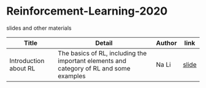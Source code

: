 # Reinforcement-Learning-2020
slides and other materials

| Title                                                        | Detail                                           | Author | link                                                         |
| ------------------------------------------------------------ | ------------------------------------------------ | ------ | ------------------------------------------------------------ |
| Introduction about RL | The basics of RL, including the important elements and category of RL and some examples | Na Li  | [slide](https://github.com/ECNUdase/Reinforcement-Learning-2020/blob/master/RL_introduction.pdf) |
